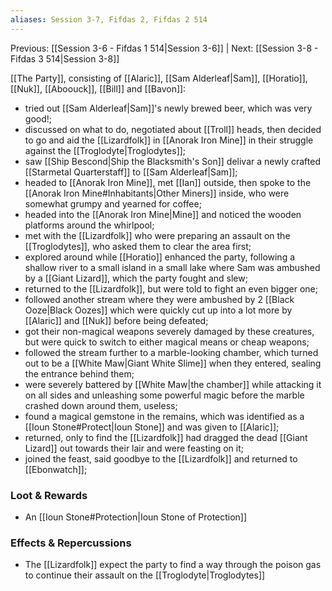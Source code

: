 ```yaml
---
aliases: Session 3-7, Fifdas 2, Fifdas 2 514
---
```

Previous: [[Session 3-6 - Fifdas 1 514|Session 3-6]] | Next: [[Session 3-8 - Fifdas 3 514|Session 3-8]]

[[The Party]], consisting of [[Alaric]], [[Sam Alderleaf|Sam]], [[Horatio]], [[Nuk]], [[Aboouck]], [[Bill]] and [[Bavon]]:

- tried out [[Sam Alderleaf|Sam]]'s newly brewed beer, which was very good!;
- discussed on what to do, negotiated about [[Troll]] heads, then decided to go and aid the [[Lizardfolk]] in [[Anorak Iron Mine]] in their struggle against the [[Troglodyte|Troglodytes]];
- saw [[Ship Bescond|Ship the Blacksmith's Son]] delivar a newly crafted [[Starmetal Quarterstaff]] to [[Sam Alderleaf|Sam]];
- headed to [[Anorak Iron Mine]], met [[Ian]] outside, then spoke to the [[Anorak Iron Mine#Inhabitants|Other Miners]] inside, who were somewhat grumpy and yearned for coffee;
- headed into the [[Anorak Iron Mine|Mine]] and noticed the wooden platforms around the whirlpool;
- met with the [[Lizardfolk]] who were preparing an assault on the [[Troglodytes]], who asked them to clear the area first;
- explored around while [[Horatio]] enhanced the party, following a shallow river to a small island in a small lake where Sam was ambushed by a [[Giant Lizard]], which the party fought and slew;
- returned to the [[Lizardfolk]], but were told to fight an even bigger one;
- followed another stream where they were ambushed by 2 [[Black Ooze|Black Oozes]] which were quickly cut up into a lot more by [[Alaric]] and [[Nuk]] before being defeated;
- got their non-magical weapons severely damaged by these creatures, but were quick to switch to either magical means or cheap weapons;
- followed the stream further to a marble-looking chamber, which turned out to be a [[White Maw|Giant White Slime]] when they entered, sealing the entrance behind them;
- were severely battered by [[White Maw|the chamber]] while attacking it on all sides and unleashing some powerful magic before the marble crashed down around them, useless;
- found a magical gemstone in the remains, which was identified as a [[Ioun Stone#Protect|Ioun Stone]] and was given to [[Alaric]];
- returned, only to find the [[Lizardfolk]] had dragged the dead [[Giant Lizard]] out towards their lair and were feasting on it;
- joined the feast, said goodbye to the [[Lizardfolk]] and returned to [[Ebonwatch]];

### Loot & Rewards
- An [[Ioun Stone#Protection|Ioun Stone of Protection]]

### Effects & Repercussions
- The [[Lizardfolk]] expect the party to find a way through the poison gas to continue their assault on the [[Troglodyte|Troglodytes]]